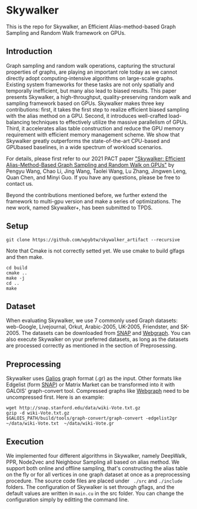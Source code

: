 # Skywalker

This is the repo for Skywalker, an Efficient Alias-method-based Graph Sampling and Random Walk framework on GPUs. 

## Introduction

Graph sampling and random walk operations, capturing the structural properties of graphs, are playing an important role today as we cannot directly adopt computing-intensive
algorithms on large-scale graphs. Existing system frameworks for these tasks are not only spatially and temporally inefficient, but many also lead to biased results. This paper presents Skywalker, a high-throughput, quality-preserving random walk and sampling framework based on GPUs. Skywalker makes three key contributions: first, it takes the first step to realize efficient biased sampling with the alias method on a GPU. Second, it introduces well-crafted load-balancing techniques to effectively utilize the massive parallelism of GPUs. Third, it accelerates alias table construction and reduce the GPU memory requirement with efficient memory management scheme. We show that Skywalker
greatly outperforms the state-of-the-art CPU-based and GPUbased baselines, in a wide spectrum of workload scenarios.

For details, please first refer to our 2021 PACT paper ["Skywalker: Efficient Alias-Method-Based Graph Sampling and Random Walk on GPUs"](https://ieeexplore.ieee.org/document/9563020) by Pengyu Wang, Chao Li, Jing Wang, Taolei Wang, Lu Zhang, Jingwen Leng, Quan Chen, and Minyi Guo. If you have any questions, please be free to contact us.

Beyond the contributions mentioned before, we further extend the framework to multi-gpu version and make a series of optimizations. The new work, named Skywalker+, has been submitted to TPDS.

## Setup
```
git clone https://github.com/wpybtw/skywalker_artifact --recursive
```

Note that Cmake is not correctly setted yet. We use cmake to build glfags and then make. 
```
cd build
cmake ..
make -j
cd ..
make
```

## Dataset 
When evaluating Skywalker, we use 7 commonly used Graph datasets:  web-Google, Livejournal, Orkut, Arabic-2005, UK-2005, Friendster, and SK-2005. The datasets can be downloaded from [SNAP](http://snap.stanford.edu/data/index.html) and [Webgraph](http://law.di.unimi.it/datasets.php). You can also execute Skywalker on your preferred datasets, as long as the datasets are processed correctly as mentioned in the section of Preprosessing.


## Preprocessing
Skywalker uses [Galios](https://iss.oden.utexas.edu/?p=projects/galois) graph format (.gr) as the input. Other formats like Edgelist (form [SNAP](http://snap.stanford.edu/data/index.html)) or Matrix Market can be transformed into it with GALOIS' graph-convert tool. Compressed graphs like [Webgraph](http://law.di.unimi.it/datasets.php) need to be uncompressed first.
Here is an example:
```
wget http://snap.stanford.edu/data/wiki-Vote.txt.gz
gzip -d wiki-Vote.txt.gz
$GALOIS_PATH/build/tools/graph-convert/graph-convert -edgelist2gr  ~/data/wiki-Vote.txt  ~/data/wiki-Vote.gr
```
## Execution
We implemented four different algorithms in Skywalker, namely DeepWalk, PPR, Node2vec and Neighbour Sampling all based on alias method. We support both online and offline sampling, that's constructing the alias table on the fly or for all vertices in one graph dataset at once as a preprocessing procedure. The source code files are placed under ``` ./src``` and ```./include``` folders. The configuration of Skywalker is set through gflags, and the default values are written in ```main.cu``` in the src folder. You can change the configuration simply by editting the command line.  
